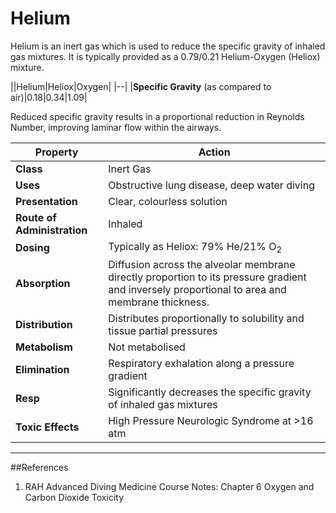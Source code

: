 # Helium

Helium is an inert gas which is used to reduce the specific gravity of inhaled gas mixtures. It is typically provided as a 0.79/0.21 Helium-Oxygen (Heliox) mixture.

||Helium|Heliox|Oxygen|
|--|
|**Specific Gravity** (as compared to air)|0.18|0.34|1.09|

Reduced specific gravity results in a proportional reduction in  Reynolds Number, improving laminar flow within the airways.

|Property|Action|
|--|--|
|**Class**|Inert Gas|
|**Uses**|Obstructive lung disease, deep water diving|
|**Presentation**|Clear, colourless solution|
|**Route of Administration**|Inhaled|
|**Dosing**|Typically as Heliox: 79% He/21% O<sub>2</sub>|
|**Absorption**|Diffusion across the alveolar membrane directly proportion to its pressure gradient and inversely proportional to area and membrane thickness.|
|**Distribution**|Distributes proportionally to solubility and tissue partial pressures|
|**Metabolism**|Not metabolised|
|**Elimination**|Respiratory exhalation along a pressure gradient|
|**Resp**|Significantly decreases the specific gravity of inhaled gas mixtures|
|**Toxic Effects**|High Pressure Neurologic Syndrome at >16 atm|

---
##References
1. RAH Advanced Diving Medicine Course Notes: Chapter 6 Oxygen and Carbon Dioxide Toxicity